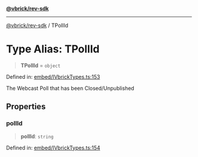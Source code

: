 [**@vbrick/rev-sdk**](../README.md)

***

[@vbrick/rev-sdk](../README.md) / TPollId

# Type Alias: TPollId

> **TPollId** = `object`

Defined in: [embed/IVbrickTypes.ts:153](https://github.com/lukeselden/rev-sdk-js/blob/main/src/embed/IVbrickTypes.ts#L153)

The Webcast Poll that has been Closed/Unpublished

## Properties

### pollId

> **pollId**: `string`

Defined in: [embed/IVbrickTypes.ts:154](https://github.com/lukeselden/rev-sdk-js/blob/main/src/embed/IVbrickTypes.ts#L154)
